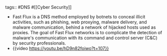 tags:: #DNS #[[Cyber Security]]

- Fast Flux is a DNS method employed by botnets to conceal illicit activities, such as phishing, web proxying, malware delivery, and malware communication, behind a network of hijacked hosts used as proxies. The goal of Fast Flux networks is to complicate the detection of malware's communication with its command and control server (C&C) by security professionals.
- {{video https://youtu.be/hD9n82foiwo?t=107}}